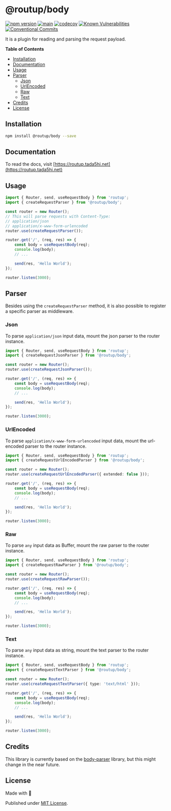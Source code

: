 # @routup/body

[![npm version](https://badge.fury.io/js/@routup%2Fbody.svg)](https://badge.fury.io/js/@routup%2Fbody)
[![main](https://github.com/Tada5hi/routup/actions/workflows/main.yml/badge.svg)](https://github.com/Tada5hi/routup/actions/workflows/main.yml)
[![codecov](https://codecov.io/gh/tada5hi/routup/branch/master/graph/badge.svg?token=QFGCsHRUax)](https://codecov.io/gh/tada5hi/routup)
[![Known Vulnerabilities](https://snyk.io/test/github/Tada5hi/routup/badge.svg)](https://snyk.io/test/github/Tada5hi/routup)
[![Conventional Commits](https://img.shields.io/badge/Conventional%20Commits-1.0.0-%23FE5196?logo=conventionalcommits&logoColor=white)](https://conventionalcommits.org)

It is a plugin for reading and parsing the request payload.

**Table of Contents**

- [Installation](#installation)
- [Documentation](#documentation)
- [Usage](#usage)
- [Parser](#parser)
  - [Json](#json)
  - [UrlEncoded](#urlencoded)
  - [Raw](#raw)
  - [Text](#text)
- [Credits](#credits)
- [License](#license)

## Installation

```bash
npm install @routup/body --save
```

## Documentation

To read the docs, visit [https://routup.tada5hi.net](https://routup.tada5hi.net)

## Usage

```typescript
import { Router, send, useRequestBody } from 'routup';
import { createRequestParser } from '@routup/body';

const router = new Router();
// This will parse requests with Content-Type:
// application/json
// application/x-www-form-urlencoded
router.use(createRequestParser());

router.get('/', (req, res) => {
    const body = useRequestBody(req);
    console.log(body);
    // ...

    send(res, 'Hello World');
});

router.listen(3000);
```

## Parser

Besides using the `createRequestParser` method, it is also possible to register a specific parser
as middleware.

### Json

To parse `application/json` input data, mount the json parser to the router instance.

```typescript
import { Router, send, useRequestBody } from 'routup';
import { createRequestJsonParser } from '@routup/body';

const router = new Router();
router.use(createRequestJsonParser());

router.get('/', (req, res) => {
    const body = useRequestBody(req);
    console.log(body);
    // ...

    send(res, 'Hello World');
});

router.listen(3000);
```

### UrlEncoded

To parse `application/x-www-form-urlencoded` input data, mount the url-encoded parser to the router instance.

```typescript
import { Router, send, useRequestBody } from 'routup';
import { createRequestUrlEncodedParser } from '@routup/body';

const router = new Router();
router.use(createRequestUrlEncodedParser({ extended: false }));

router.get('/', (req, res) => {
    const body = useRequestBody(req);
    console.log(body);
    // ...

    send(res, 'Hello World');
});

router.listen(3000);
```

### Raw

To parse `any` input data as Buffer, mount the raw parser to the router instance.

```typescript
import { Router, send, useRequestBody } from 'routup';
import { createRequestRawParser } from '@routup/body';

const router = new Router();
router.use(createRequestRawParser());

router.get('/', (req, res) => {
    const body = useRequestBody(req);
    console.log(body);
    // ...

    send(res, 'Hello World');
});

router.listen(3000);
```

### Text

To parse `any` input data as string, mount the text parser to the router instance.

```typescript
import { Router, send, useRequestBody } from 'routup';
import { createRequestTextParser } from '@routup/body';

const router = new Router();
router.use(createRequestTextParser({ type: 'text/html' }));

router.get('/', (req, res) => {
    const body = useRequestBody(req);
    console.log(body);
    // ...

    send(res, 'Hello World');
});

router.listen(3000);
```

## Credits

This library is currently based on the [body-parser](https://www.npmjs.com/package/body-parser) library,
but this might change in the near future.

## License

Made with 💚

Published under [MIT License](./LICENSE).
